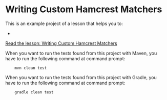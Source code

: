# Writing Custom Hamcrest Matchers

This is an example project of a lesson that helps you to:

*

[Read the lesson: Writing Custom Hamcrest Matchers](https://www.cleantestautomation.com/lessons/writing-custom-hamcrest-matchers)

When you want to run the tests found from this project with Maven, you have to run the
following command at command prompt:

        mvn clean test

When you want to run the tests found from this project with Gradle, you have to run the
following command at command prompt: 

        gradle clean test
